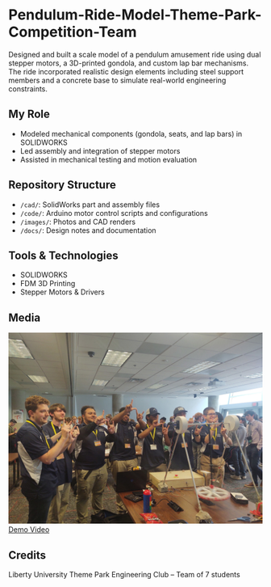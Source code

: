 # Pendulum-Ride-Model-Theme-Park-Competition-Team
Designed and built a scale model of a pendulum amusement ride using dual stepper motors, a 3D-printed gondola, and custom lap bar mechanisms. The ride incorporated realistic design elements including steel support members and a concrete base to simulate real-world engineering constraints.
## My Role
- Modeled mechanical components (gondola, seats, and lap bars) in SOLIDWORKS  
- Led assembly and integration of stepper motors  
- Assisted in mechanical testing and motion evaluation

## Repository Structure
- `/cad/`: SolidWorks part and assembly files  
- `/code/`: Arduino motor control scripts and configurations  
- `/images/`: Photos and CAD renders  
- `/docs/`: Design notes and documentation

## Tools & Technologies
- SOLIDWORKS 
- FDM 3D Printing  
- Stepper Motors & Drivers

## Media
![Pendulum Model](https://github.com/Josiah-Mechy/Pendulum-Ride-Model/blob/main/Picture%20-%20LU.jpg?raw=true) 
[Demo Video](https://go.screenpal.com/watch/cTjh2anIdFB)

## Credits
Liberty University Theme Park Engineering Club – Team of 7 students
